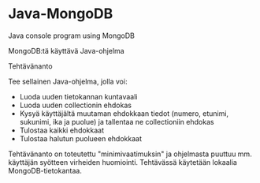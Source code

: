 # Java-MongoDB
Java console program using MongoDB

MongoDB:tä käyttävä Java-ohjelma

Tehtävänanto

Tee sellainen Java-ohjelma, jolla voi:
- Luoda uuden tietokannan kuntavaali
- Luoda uuden collectionin ehdokas
- Kysyä käyttäjältä muutaman ehdokkaan tiedot (numero, etunimi, sukunimi, ika ja puolue) ja tallentaa 
  ne collectioniin ehdokas
- Tulostaa kaikki ehdokkaat
- Tulostaa halutun puolueen ehdokkaat

Tehtävänanto on toteutettu "minimivaatimuksin" ja ohjelmasta puuttuu mm. käyttäjän syötteen virheiden 
huomiointi. Tehtävässä käytetään lokaalia MongoDB-tietokantaa.
